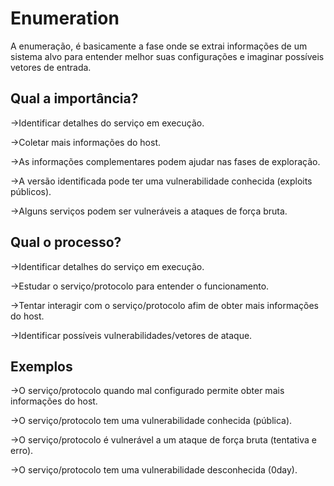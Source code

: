 # Enumeration

A enumeração, é basicamente a fase onde se extrai informações de um sistema alvo para entender melhor suas configurações e imaginar possíveis vetores de entrada.

## Qual a importância?

→Identificar detalhes do serviço em execução.

→Coletar mais informações do host.

→As informações complementares podem ajudar nas fases de exploração.

→A versão identificada pode ter uma vulnerabilidade conhecida (exploits públicos).

→Alguns serviços podem ser vulneráveis a ataques de força bruta.

## Qual o processo?

→Identificar detalhes do serviço em execução.

→Estudar o serviço/protocolo para entender o funcionamento.

→Tentar interagir com o serviço/protocolo afim de obter mais informações do host.

→Identificar possíveis vulnerabilidades/vetores de ataque.

## Exemplos

→O serviço/protocolo quando mal configurado permite obter mais informações do host.

→O serviço/protocolo tem uma vulnerabilidade conhecida (pública).

→O serviço/protocolo é vulnerável a um ataque de força bruta (tentativa e erro).

→O serviço/protocolo tem uma vulnerabilidade desconhecida (0day).
